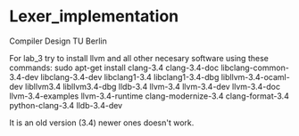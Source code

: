 # Lexer_implementation
Compiler Design TU Berlin 

For lab_3 try to install llvm and all other necesary software using these commands:
sudo apt-get install clang-3.4 clang-3.4-doc libclang-common-3.4-dev libclang-3.4-dev libclang1-3.4 libclang1-3.4-dbg libllvm-3.4-ocaml-dev libllvm3.4 libllvm3.4-dbg lldb-3.4 llvm-3.4 llvm-3.4-dev llvm-3.4-doc llvm-3.4-examples llvm-3.4-runtime clang-modernize-3.4 clang-format-3.4 python-clang-3.4 lldb-3.4-dev

It is an old version (3.4) newer ones doesn't work.
